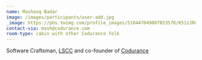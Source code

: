 ```yaml
---
name: Mashooq Badar
image: /images/participants/user-add.jpg
_image: https://pbs.twimg.com/profile_images/510447049007853570/K51zJRQs.jpeg 
contact-via: mash@codurance.com
room-type: cabin with other Codurance folk
---
```


Software Craftsman, [LSCC](http://www.meetup.com/london-software-craftsmanship) and co-founder of [Codurance](http://www.codurance.com)
